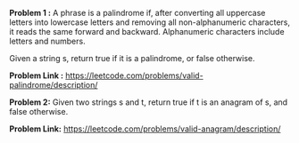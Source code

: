 **Problem 1 :** A phrase is a palindrome if, after converting all uppercase letters into lowercase letters and removing all non-alphanumeric characters, it reads the same forward and backward. Alphanumeric characters include letters and numbers.

Given a string s, return true if it is a palindrome, or false otherwise.

**Problem Link :** https://leetcode.com/problems/valid-palindrome/description/

**Problem 2:** Given two strings s and t, return true if t is an anagram of s, and false otherwise.

**Problem Link:** https://leetcode.com/problems/valid-anagram/description/